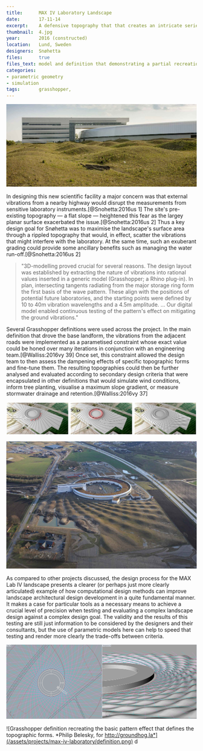 ```yaml
---
title:      MAX IV Laboratory Landscape
date:       17-11-14
excerpt:    A defensive topography that that creates an intricate series of rolling mounds to dampen vibrations from a nearby highway.
thumbnail:  4.jpg
year:       2016 (constructed)
location:   Lund, Sweden
designers:  Snøhetta
files:      true
files_text: model and definition that demonstrating a partial recreation of this project
categories:
- parametric geometry
- simulation
tags:       grasshopper,
---
```


![The MAX Lab facility uses a rippled spiral of topographic form to surround the main building. *Image via Snøhetta website's project page (https://snohetta.com/projects/70-max-iv-laboratory-landscape)*](/assets/projects/max-iv-laboratory/7.jpg)

In designing this new scientific facility a major concern was that external vibrations from a nearby highway would disrupt the measurements from sensitive laboratory instruments.[@Snohetta:2016us 1] The site's pre-existing topography — a flat slope — heightened this fear as the largey planar surface exacerbated the issue.[@Snohetta:2016us 2] Thus a key design goal for Snøhetta was to maximise the landscape's surface area through a rippled topography that would, in effect, scatter the vibrations that might interfere with the laboratory. At the same time, such an exuberant grading could provide some ancillary benefits such as managing the water run-off.[@Snohetta:2016us 2]

> "3D-modelling proved crucial for several reasons. The design layout was established by extracting the nature of vibrations into rational values inserted in a generic model (Grasshopper; a Rhino plug-in). In plan, intersecting tangents radiating from the major storage ring form the first basis of the wave pattern. These align with the positions of potential future laboratories, and the starting points were defined by 10 to 40m vibration wavelengths and a 4.5m amplitude. ... Our digital model enabled continuous testing of the pattern's effect on mitigating the ground vibrations."

Several Grasshopper definitions were used across the project. In the main definition that drove the base landform, the vibrations from the adjacent roads were implemented as a parametised constraint whose exact value could be honed over many iterations in conjunction with an engineering team.[@Walliss:2016vy 39] Once set, this constraint allowed the design team to then assess the dampening effects of specific topographic forms and fine-tune them. The resulting topographies could then be further analysed and evaluated according to secondary design criteria that were encapsulated in other definitions that would simulate wind conditions, inform tree planting, visualise a maximum slope gradient, or measure stormwater drainage and retention.[@Walliss:2016vy 37]

![](/assets/projects/max-iv-laboratory/3.jpg)

![The topographic form was designed using an intersecting series of geometric projections that extend as tangents from the outer ring of the main laboratory building. *Image via Snøhetta  press release 'The MAX IV Laboratory Landscape Design by Snøhetta to Open Summer 2016.'*](/assets/projects/max-iv-laboratory/6.jpg)

As compared to other projects discussed, the design process for the MAX Lab IV landscape presents a clearer (or perhaps just more clearly articulated) example of how computational design methods can improve landscape architectural design development in a quite fundamental manner. It makes a case for particular tools as a necessary means to achieve a crucial level of precision when testing and evaluating a complex landscape design against a complex design goal. The validity and the results of this testing are still just information to be considered by the designers and their consultants, but the use of parametric models here can help to speed that testing and render more clearly the trade-offs between criteria.

![](/assets/projects/max-iv-laboratory/model.png)

![Grasshopper definition recreating the basic pattern effect that defines the topographic forms. *Philip Belesky, for http://groundhog.la*](/assets/projects/max-iv-laboratory/definition.png) d
